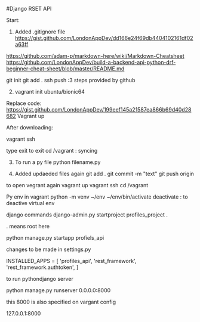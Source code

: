 #Django RSET API

Start:

1. Added .gitignore file https://gist.github.com/LondonAppDev/dd166e24f69db4404102161df02a63ff

https://github.com/adam-p/markdown-here/wiki/Markdown-Cheatsheet
https://github.com/LondonAppDev/build-a-backend-api-python-drf-beginner-cheat-sheet/blob/master/README.md

git init
git add .
ssh
push :3 steps provided by github

2. vagrant init ubuntu/bionic64

Replace code: https://gist.github.com/LondonAppDev/199eef145a21587ea866b69d40d28682 
Vagrant up

After downloading:

vagrant ssh

type exit to exit
cd /vagrant : syncing 

3. To run a py file
python filename.py

4. Added updaeded files again
git add .
git commit -m "text"
git push origin

to open vegrant again
vagrant up
vagrant ssh
cd /vagrant

Py env in vagrant
python -m venv ~/env
~/env/bin/activate
deactivate : to deactive virtual env

django commands
django-admin.py startproject profiles_project .

. means root here

python manage.py startapp profiels_api

changes to be made in settings.py

INSTALLED_APPS = [
    'profiles_api',
    'rest_framework',
    'rest_framework.authtoken',
]

to run pythondjango server

python manage.py runserver 0.0.0.0:8000

this 8000 is also specified on vargant config

127.0.0.1:8000



